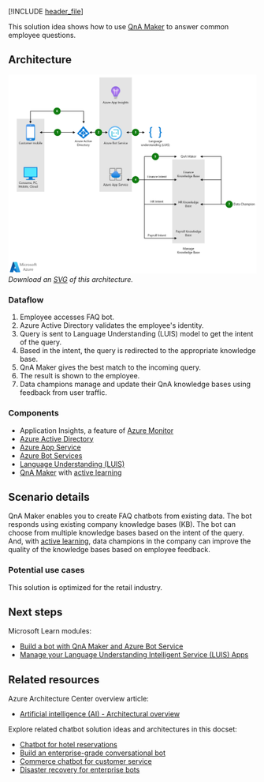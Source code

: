 [!INCLUDE [header_file](../../../includes/sol-idea-header.md)]

This solution idea shows how to use [QnA Maker](/azure/cognitive-services/qnamaker/overview/overview) to answer common employee questions.

## Architecture

![Architecture diagram: answer employee questions using internal knowledge bases and QnA Maker.](../media/faq-chatbot-with-data-champion-model.png)
*Download an [SVG](../media/faq-chatbot-with-data-champion-model.svg) of this architecture.*

### Dataflow

1. Employee accesses FAQ bot.
1. Azure Active Directory validates the employee's identity.
1. Query is sent to Language Understanding (LUIS) model to get the intent of the query.
1. Based in the intent, the query is redirected to the appropriate knowledge base.
1. QnA Maker gives the best match to the incoming query.
1. The result is shown to the employee.
1. Data champions manage and update their QnA knowledge bases using feedback from user traffic.

### Components

* Application Insights, a feature of [Azure Monitor](https://azure.microsoft.com/services/monitor)
* [Azure Active Directory](https://azure.microsoft.com/services/active-directory)
* [Azure App Service](https://azure.microsoft.com/services/app-service)
* [Azure Bot Services](https://azure.microsoft.com/services/bot-services)
* [Language Understanding (LUIS)](https://azure.microsoft.com/services/cognitive-services/language-understanding-intelligent-service)
* [QnA Maker](https://azure.microsoft.com/services/cognitive-services/qna-maker) with [active learning](/azure/cognitive-services/qnamaker/how-to/use-active-learning)

## Scenario details

QnA Maker enables you to create FAQ chatbots from existing data. The bot responds using existing company knowledge bases (KB). The bot can choose from multiple knowledge bases based on the intent of the query. And, with [active learning](/azure/cognitive-services/qnamaker/how-to/use-active-learning), data champions in the company can improve the quality of the knowledge bases based on employee feedback.

### Potential use cases

This solution is optimized for the retail industry.

## Next steps

Microsoft Learn modules:

* [Build a bot with QnA Maker and Azure Bot Service](/training/modules/build-faq-chatbot-qna-maker-azure-bot-service)
* [Manage your Language Understanding Intelligent Service (LUIS) Apps](/training/modules/manage-language-understanding-intelligent-service-apps)

## Related resources

Azure Architecture Center overview article:

* [Artificial intelligence (AI) - Architectural overview](../../data-guide/big-data/ai-overview.md)

Explore related chatbot solution ideas and architectures in this docset:

* [Chatbot for hotel reservations](../../example-scenario/ai/commerce-chatbot.yml)
* [Build an enterprise-grade conversational bot](../../reference-architectures/ai/conversational-bot.yml)
* [Commerce chatbot for customer service](./commerce-chatbot.yml)
* [Disaster recovery for enterprise bots](./enterprise-chatbot-disaster-recovery.yml)
